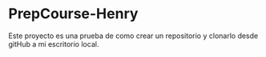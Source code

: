 # PrepCourse-Henry
Este proyecto es una prueba de como crear un repositorio y clonarlo desde gitHub a mi escritorio local.
